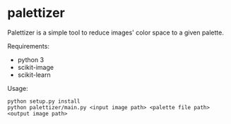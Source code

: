 # palettizer
Palettizer is a simple tool to reduce images' color space to a given palette. 

Requirements:
* python 3
* scikit-image
* scikit-learn

Usage:

```
python setup.py install
python palettizer/main.py <input image path> <palette file path> <output image path>
```
